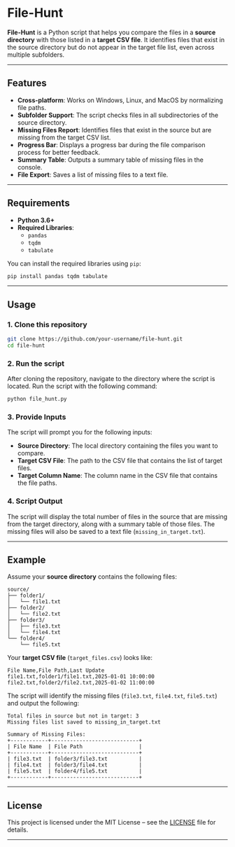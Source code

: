 # File-Hunt

**File-Hunt** is a Python script that helps you compare the files in a **source directory** with those listed in a **target CSV file**. It identifies files that exist in the source directory but do not appear in the target file list, even across multiple subfolders.

---

## Features

- **Cross-platform**: Works on Windows, Linux, and MacOS by normalizing file paths.
- **Subfolder Support**: The script checks files in all subdirectories of the source directory.
- **Missing Files Report**: Identifies files that exist in the source but are missing from the target CSV list.
- **Progress Bar**: Displays a progress bar during the file comparison process for better feedback.
- **Summary Table**: Outputs a summary table of missing files in the console.
- **File Export**: Saves a list of missing files to a text file.

---

## Requirements

- **Python 3.6+**
- **Required Libraries**:
  - `pandas`
  - `tqdm`
  - `tabulate`

You can install the required libraries using `pip`:

```bash
pip install pandas tqdm tabulate
```

---

## Usage

### 1. Clone this repository

```bash
git clone https://github.com/your-username/file-hunt.git
cd file-hunt
```

### 2. Run the script

After cloning the repository, navigate to the directory where the script is located. Run the script with the following command:

```bash
python file_hunt.py
```

### 3. Provide Inputs

The script will prompt you for the following inputs:

- **Source Directory**: The local directory containing the files you want to compare.
- **Target CSV File**: The path to the CSV file that contains the list of target files.
- **Target Column Name**: The column name in the CSV file that contains the file paths.

### 4. Script Output

The script will display the total number of files in the source that are missing from the target directory, along with a summary table of those files. The missing files will also be saved to a text file (`missing_in_target.txt`).

---

## Example

Assume your **source directory** contains the following files:

```
source/
├── folder1/
│   └── file1.txt
├── folder2/
│   └── file2.txt
├── folder3/
│   ├── file3.txt
│   └── file4.txt
└── folder4/
    └── file5.txt
```

Your **target CSV file** (`target_files.csv`) looks like:

```
File Name,File Path,Last Update
file1.txt,folder1/file1.txt,2025-01-01 10:00:00
file2.txt,folder2/file2.txt,2025-01-02 11:00:00
```

The script will identify the missing files (`file3.txt`, `file4.txt`, `file5.txt`) and output the following:

```
Total files in source but not in target: 3
Missing files list saved to missing_in_target.txt

Summary of Missing Files:
+------------+----------------------------+
| File Name  | File Path                  |
+------------+----------------------------+
| file3.txt  | folder3/file3.txt          |
| file4.txt  | folder3/file4.txt          |
| file5.txt  | folder4/file5.txt          |
+------------+----------------------------+
```

---

## License

This project is licensed under the MIT License – see the [LICENSE](LICENSE) file for details.

---

